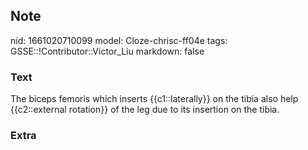 ## Note
nid: 1661020710099
model: Cloze-chrisc-ff04e
tags: GSSE::!Contributor::Victor_Liu
markdown: false

### Text
The biceps femoris which inserts {{c1::laterally}} on the tibia also help {{c2::external rotation}} of the leg due to its insertion on the tibia.

### Extra

